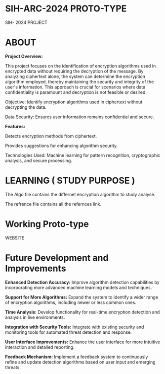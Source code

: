 # SIH-ARC-2024 PROTO-TYPE
SIH- 2024 PROJECT
# ABOUT
**Project Overview:**

This project focuses on the identification of encryption algorithms used in encrypted data without requiring the decryption of the message. By analyzing ciphertext alone, the system can determine the encryption algorithm employed, thereby maintaining the security and integrity of the user's information. This approach is crucial for scenarios where data confidentiality is paramount and decryption is not feasible or desired.

Objective: Identify encryption algorithms used in ciphertext without decrypting the data.

Data Security: Ensures user information remains confidential and secure.

**Features:**

Detects encryption methods from ciphertext.

Provides suggestions for enhancing algorithm security.

Technologies Used: Machine learning for pattern recognition, cryptographic analysis, and secure processing.







# LEARNING ( STUDY PURPOSE )
The Algo file contains the differnet encryption algorithm to study analyse.

The refrence file contains all the refernces link.

# Working Proto-type

WEBSITE 


# Future Development and Improvements 


**Enhanced Detection Accuracy:** Improve algorithm detection capabilities by incorporating more advanced machine learning models and techniques.

**Support for More Algorithms:** Expand the system to identify a wider range of encryption algorithms, including newer or less common ones.

**Time Analysis:** Develop functionality for real-time encryption detection and analysis in live environments.

**Integration with Security Tools:** Integrate with existing security and monitoring tools for automated threat detection and response.

**User Interface Improvements:** Enhance the user interface for more intuitive interaction and detailed reporting.

**Feedback Mechanism:** Implement a feedback system to continuously refine and update detection algorithms based on user input and emerging threats.










